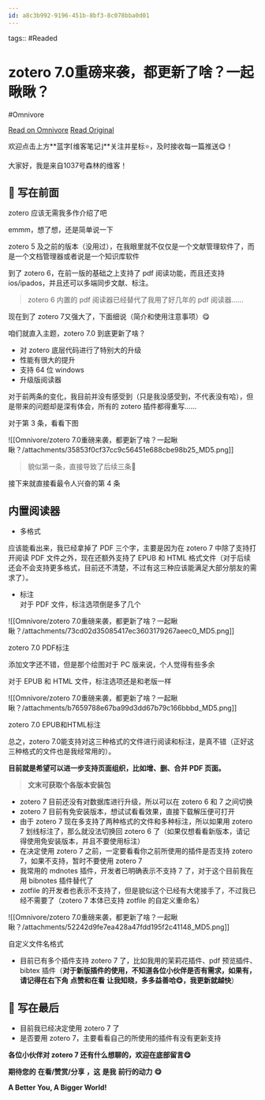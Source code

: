 ```yaml
---
id: a8c3b992-9196-451b-8bf3-8c078bba0d01
---
```



tags::  #Readed 

# zotero 7.0重磅来袭，都更新了啥？一起瞅瞅？
#Omnivore

[Read on Omnivore](https://omnivore.app/me/zotero-7-0-191bb160b3e)
[Read Original](https://mp.weixin.qq.com/s?__biz=Mzg5Njk3MDUyMQ%3D%3D&chksm=c079a9dff70e20c90be62e5ce5509d9bd3bb34b8233c9935ce1978de11f20a50558b5cc9e926&idx=1&mid=2247488425&scene=21&sn=56b3ef0717983fc67a0368cd72529466)

欢迎点击上方**蓝字⌈维客笔记⌋**关注并星标⭐，及时接收每一篇推送😋！

大家好，我是来自1037号森林的维客！  

## 🍟 写在前面 

zotero 应该无需我多作介绍了吧

emmm，想了想，还是简单说一下

zotero 5 及之前的版本（没用过），在我眼里就不仅仅是一个文献管理软件了，而是一个文档管理器或者说是一个知识库软件

到了 zotero 6，在前一版的基础之上支持了 pdf 阅读功能，而且还支持 ios/ipados，并且还可以多端同步文献、标注。

> zotero 6 内置的 pdf 阅读器已经替代了我用了好几年的 pdf 阅读器......

现在到了 zotero 7又强大了，下面细说（简介和使用注意事项）😋

咱们就直入主题，zotero 7.0 到底更新了啥？

* 对 zotero 底层代码进行了特别大的升级
* 性能有很大的提升
* 支持 64 位 windows
* 升级版阅读器

对于前两条的变化，我目前并没有感受到（只是我没感受到，不代表没有哈），但是带来的问题却是深有体会，所有的 zotero 插件都得重写......

对于第 3 条，看看下图

![[Omnivore/zotero 7.0重磅来袭，都更新了啥？一起瞅瞅？/attachments/35853f0cf37cc9c56451e688cbe98b25_MD5.png]]

  
> 貌似第一条，直接导致了后续三条🤣

接下来就直接看最令人兴奋的第 4 条

## 内置阅读器

* 多格式

应该能看出来，我已经拿掉了 PDF 三个字，主要是因为在 zotero 7 中除了支持打开阅读 PDF 文件之外，现在还额外支持了 EPUB 和 HTML 格式文件（对于后续还会不会支持更多格式，目前还不清楚，不过有这三种应该能满足大部分朋友的需求了）。

* 标注  
对于 PDF 文件，标注选项倒是多了几个

![[Omnivore/zotero 7.0重磅来袭，都更新了啥？一起瞅瞅？/attachments/73cd02d35085417ec3603179267aeec0_MD5.png]]

zotero 7.0 PDF标注

添加文字还不错，但是那个绘图对于 PC 版来说，个人觉得有些多余

对于 EPUB 和 HTML 文件，标注选项还是和老版一样

![[Omnivore/zotero 7.0重磅来袭，都更新了啥？一起瞅瞅？/attachments/b7659788e67ba99d3dd67b79c166bbbd_MD5.png]]

zotero 7.0 EPUB和HTML标注

总之，zotero 7.0能支持对这三种格式的文件进行阅读和标注，是真不错（正好这三种格式的文件也是我经常用的）。

**目前就是希望可以进一步支持页面组织，比如增、删、合并 PDF 页面。**

> **文末可获取个各版本安装包**

* zotero 7 目前还没有对数据库进行升级，所以可以在 zotero 6 和 7 之间切换
* zotero 7 目前有免安装版本，想试试看看效果，直接下载解压便可打开
* 由于 zotero 7 现在多支持了两种格式的文件和多种标注，所以如果用 zotero 7 划线标注了，那么就没法切换回 zotero 6 了（如果仅想看看新版本，请记得使用免安装版本，并且不要使用标注）
* 在决定使用 zotero 7 之前，一定要看看你之前所使用的插件是否支持 zotero 7，如果不支持，暂时不要使用 zotero 7
* 我常用的 mdnotes 插件，开发者已明确表示不支持 7 了，对于这个目前我在用 bibnotes 插件替代了
* zotfile 的开发者也表示不支持了，但是貌似这个已经有大佬接手了，不过我已经不需要了（zotero 7 本体已支持 zotfile 的自定义重命名）

![[Omnivore/zotero 7.0重磅来袭，都更新了啥？一起瞅瞅？/attachments/52242d9fe7ea428a47fdd195f2c41148_MD5.png]]

自定义文件名格式

* 目前已有多个插件支持 zotero 7 了，比如我用的茉莉花插件、pdf 预览插件、bibtex 插件（**对于新版插件的使用，不知道各位小伙伴是否有需求，如果有，请记得在右下角** **点赞和在看** **让我知晓，多多益善哈😋，我更新就越快**）

## 🍝 写在最后 

* 目前我已经决定使用 zotero 7 了
* 是否要用 zotero 7，主要看看自己的所使用的插件有没有更新支持

**各位小伙伴对 zotero 7 还有什么想聊的，欢迎在底部留言😋**

**期待您的** **在看/赞赏/分享** **，这** **是我** **前行的动力** **😋**

**A Better You, A Bigger World!**

